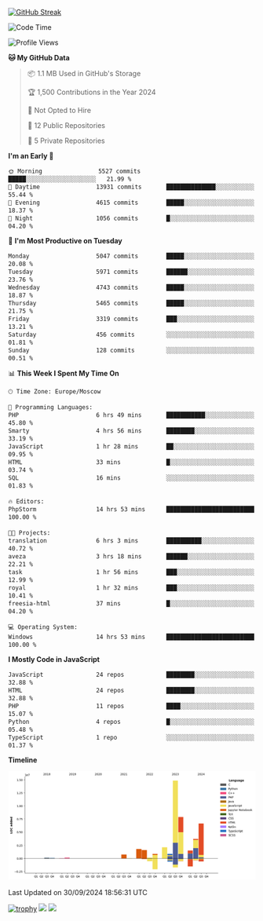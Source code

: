 [![GitHub Streak](https://github-readme-streak-stats.herokuapp.com/?user=yogik10)](https://git.io/streak-stats)
<!--START_SECTION:waka-->
![Code Time](http://img.shields.io/badge/Code%20Time-872%20hrs%2039%20mins-blue)

![Profile Views](http://img.shields.io/badge/Profile%20Views-0-blue)

**🐱 My GitHub Data** 

> 📦 1.1 MB Used in GitHub's Storage 
 > 
> 🏆 1,500 Contributions in the Year 2024
 > 
> 🚫 Not Opted to Hire
 > 
> 📜 12 Public Repositories 
 > 
> 🔑 5 Private Repositories 
 > 
**I'm an Early 🐤** 

```text
🌞 Morning                5527 commits        █████░░░░░░░░░░░░░░░░░░░░   21.99 % 
🌆 Daytime                13931 commits       ██████████████░░░░░░░░░░░   55.44 % 
🌃 Evening                4615 commits        █████░░░░░░░░░░░░░░░░░░░░   18.37 % 
🌙 Night                  1056 commits        █░░░░░░░░░░░░░░░░░░░░░░░░   04.20 % 
```
📅 **I'm Most Productive on Tuesday** 

```text
Monday                   5047 commits        █████░░░░░░░░░░░░░░░░░░░░   20.08 % 
Tuesday                  5971 commits        ██████░░░░░░░░░░░░░░░░░░░   23.76 % 
Wednesday                4743 commits        █████░░░░░░░░░░░░░░░░░░░░   18.87 % 
Thursday                 5465 commits        █████░░░░░░░░░░░░░░░░░░░░   21.75 % 
Friday                   3319 commits        ███░░░░░░░░░░░░░░░░░░░░░░   13.21 % 
Saturday                 456 commits         ░░░░░░░░░░░░░░░░░░░░░░░░░   01.81 % 
Sunday                   128 commits         ░░░░░░░░░░░░░░░░░░░░░░░░░   00.51 % 
```


📊 **This Week I Spent My Time On** 

```text
🕑︎ Time Zone: Europe/Moscow

💬 Programming Languages: 
PHP                      6 hrs 49 mins       ███████████░░░░░░░░░░░░░░   45.80 % 
Smarty                   4 hrs 56 mins       ████████░░░░░░░░░░░░░░░░░   33.19 % 
JavaScript               1 hr 28 mins        ██░░░░░░░░░░░░░░░░░░░░░░░   09.95 % 
HTML                     33 mins             █░░░░░░░░░░░░░░░░░░░░░░░░   03.74 % 
SQL                      16 mins             ░░░░░░░░░░░░░░░░░░░░░░░░░   01.83 % 

🔥 Editors: 
PhpStorm                 14 hrs 53 mins      █████████████████████████   100.00 % 

🐱‍💻 Projects: 
translation              6 hrs 3 mins        ██████████░░░░░░░░░░░░░░░   40.72 % 
aveza                    3 hrs 18 mins       ██████░░░░░░░░░░░░░░░░░░░   22.21 % 
task                     1 hr 56 mins        ███░░░░░░░░░░░░░░░░░░░░░░   12.99 % 
royal                    1 hr 32 mins        ███░░░░░░░░░░░░░░░░░░░░░░   10.41 % 
freesia-html             37 mins             █░░░░░░░░░░░░░░░░░░░░░░░░   04.20 % 

💻 Operating System: 
Windows                  14 hrs 53 mins      █████████████████████████   100.00 % 
```

**I Mostly Code in JavaScript** 

```text
JavaScript               24 repos            ████████░░░░░░░░░░░░░░░░░   32.88 % 
HTML                     24 repos            ████████░░░░░░░░░░░░░░░░░   32.88 % 
PHP                      11 repos            ████░░░░░░░░░░░░░░░░░░░░░   15.07 % 
Python                   4 repos             █░░░░░░░░░░░░░░░░░░░░░░░░   05.48 % 
TypeScript               1 repo              ░░░░░░░░░░░░░░░░░░░░░░░░░   01.37 % 
```



**Timeline**

![Lines of Code chart](https://raw.githubusercontent.com/Yogik10/Yogik10/main/assets/bar_graph.png)


 Last Updated on 30/09/2024 18:56:31 UTC
<!--END_SECTION:waka-->
[![trophy](https://github-profile-trophy.vercel.app/?username=yogik10)](https://github.com/ryo-ma/github-profile-trophy)
![](https://github-profile-summary-cards.vercel.app/api/cards/profile-details?username=yogik10&theme=solarized_dark)
![](https://github-profile-summary-cards.vercel.app/api/cards/most-commit-language?username=yogik10&theme=solarized_dark)


